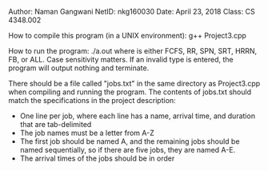 Author: Naman Gangwani
NetID: nkg160030
Date: April 23, 2018
Class: CS 4348.002

How to compile this program (in a UNIX environment):
	g++ Project3.cpp

How to run the program:
	./a.out <algorithm>
where <algorithm> is either FCFS, RR, SPN, SRT, HRRN, FB, or ALL. Case sensitivity matters. If an invalid <algorithm> type is entered, the program will output nothing and terminate.

There should be a file called "jobs.txt" in the same directory as Project3.cpp when compiling and running the program. The contents of jobs.txt should match the specifications in the project description:
- One line per job, where each line has a name, arrival time, and duration that are tab-delimited
- The job names must be a letter from A-Z
- The first job should be named A, and the remaining jobs should be named sequentially, so if there are five jobs, they are named A-E.
- The arrival times of the jobs should be in order